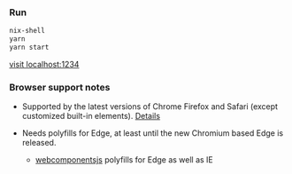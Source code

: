 ### Run

``` sh
nix-shell
yarn
yarn start
```

[visit localhost:1234](http://localhost:1234)


### Browser support notes

- Supported by the latest versions of Chrome Firefox and Safari (except customized
built-in elements). [Details](https://caniuse.com/#feat=custom-elementsv1)

- Needs polyfills for Edge, at least until the new Chromium based Edge is released.
  - [webcomponentsjs](https://github.com/webcomponents/polyfills/tree/master/packages/webcomponentsjs)
    polyfills for Edge as well as IE






